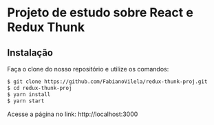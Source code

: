# Projeto de estudo sobre React e Redux Thunk

## Instalação

Faça o clone do nosso repositório e utilize os comandos:

```sh
$ git clone https://github.com/FabianoVilela/redux-thunk-proj.git
$ cd redux-thunk-proj
$ yarn install
$ yarn start
```

Acesse a página no link: http://localhost:3000